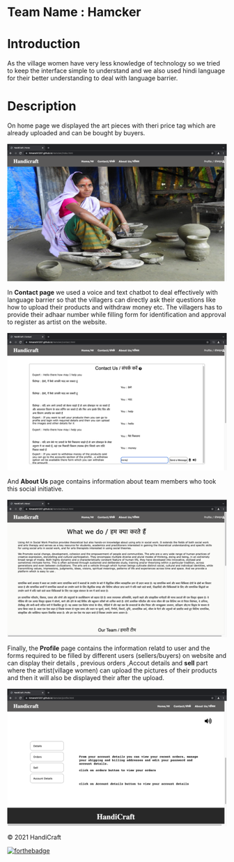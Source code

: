 # Team Name : Hamcker

# Introduction

As the village women have very less knowledge of technology  so we tried to keep the interface simple to understand
and we also used hindi language for their better understanding to deal with language barrier.

# Description

On home page we displayed the art pieces with theri price tag which are already uploaded and can be bought by buyers.
<br><br>
<img src="./assests/img/ReadMe/home.png">

In **Contact page** we used a voice and text chatbot to deal effectively with language barrier so that the villagers can directly ask their questions like how to upload their products and withdraw money etc. The villagers has to provide their adhaar number while filling form for identification and approval to register as artist on the website.
<br><br>
<img src="./assests/img/ReadMe/contact.png">

And **About Us** page contains information about team members who took this social initiative.
<br><br>
<img src="./assests/img/ReadMe/about.png">


Finally, the **Profile** page contains the information relatd to user and the forms required to be filled by different users (sellers/buyers) on website and can display their details , previous orders ,Accout details and **sell** part where the artist(village women) can upload the pictures of their products and then it will also be displayed their after the upload.
<br><br>
<img src="./assests/img/ReadMe/profile.png">

© 2021 HandiCraft



[![forthebadge](https://forthebadge.com/images/badges/built-with-love.svg)](https://forthebadge.com)
